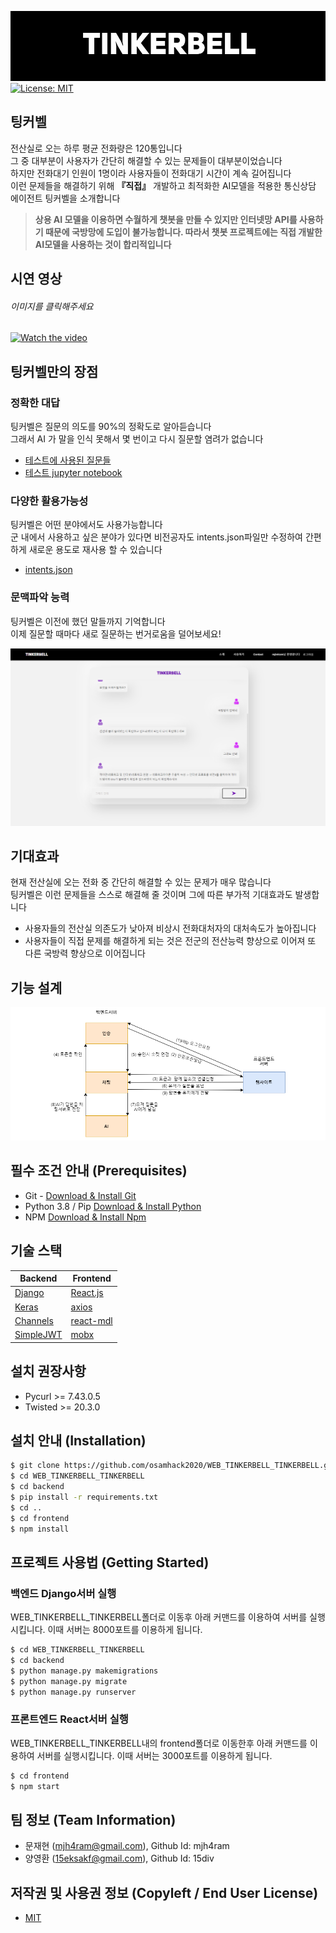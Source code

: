 

![Logo](https://github.com/osamhack2020/WEB_TINKERBELL_TINKERBELL/blob/main/%EB%B0%9C%ED%91%9C%EC%9E%90%EB%A3%8C/bg2.png?raw=true)
[![License: MIT](https://img.shields.io/badge/License-MIT-yellow.svg)](https://opensource.org/licenses/MIT)


## 팅커벨
전산실로 오는 하루 평균 전화량은 120통입니다   
그 중 대부분이 사용자가 간단히 해결할 수 있는 문제들이 대부분이었습니다   
하지만 전화대기 인원이 1명이라 사용자들이 전화대기 시간이 계속 길어집니다    
이런 문제들을 해결하기 위해 **『직접』** 개발하고 최적화한 AI모델을 적용한 통신상담 에이전트 팅커벨을 소개합니다   
> **상용 AI 모델을 이용하면 수월하게 챗봇을 만들 수 있지만 인터넷망 API를 사용하기 때문에 국방망에 도입이 불가능합니다. 따라서 챗봇 프로젝트에는 직접 개발한 AI모델을 사용하는 것이 합리적입니다**


## 시연 영상
###### 이미지를 클릭해주세요
[![Watch the video](https://github.com/osamhack2020/WEB_TINKERBELL_TINKERBELL/blob/main/%EB%B0%9C%ED%91%9C%EC%9E%90%EB%A3%8C/images/mockup.jpg?raw=true)](https://www.youtube.com/watch?v=U-vWZoQn9eE)

## 팅커벨만의 장점
### 정확한 대답
팅커벨은 질문의 의도를 90%의 정확도로 알아듣습니다   
그래서 AI 가 말을 인식 못해서 몇 번이고 다시 질문할 염려가 없습니다
- [테스트에 사용된 질문들](https://github.com/osamhack2020/WEB_TINKERBELL_TINKERBELL/blob/main/backend/tinkerbell_ai/test_input.csv)
- [테스트 jupyter notebook](https://github.com/osamhack2020/WEB_TINKERBELL_TINKERBELL/blob/main/backend/tinkerbell_ai/tb.ipynb)
### 다양한 활용가능성
팅커벨은 어떤 분야에서도 사용가능합니다   
군 내에서 사용하고 싶은 분야가 있다면 비전공자도 intents.json파일만 수정하여 간편하게 새로운 용도로 재사용 할 수 있습니다
- [intents.json](https://github.com/osamhack2020/WEB_TINKERBELL_TINKERBELL/blob/main/backend/tinkerbell_ai/intents.json)



### 문맥파악 능력
팅커벨은 이전에 했던 말들까지 기억합니다   
이제 질문할 때마다 새로 질문하는 번거로움을 덜어보세요!

![context](https://github.com/osamhack2020/WEB_TINKERBELL_TINKERBELL/blob/main/%EB%B0%9C%ED%91%9C%EC%9E%90%EB%A3%8C/images/chatting.png?raw=true)

## 기대효과
현재 전산실에 오는 전화 중 간단히 해결할 수 있는 문제가 매우 많습니다   
팅커벨은 이런 문제들을 스스로 해결해 줄 것이며 그에 따른 부가적 기대효과도 발생합니다  
   

- 사용자들의 전산실 의존도가 낮아져 비상시 전화대처자의 대처속도가 높아집니다
- 사용자들이 직접 문제를 해결하게 되는 것은 전군의 전산능력 향상으로 이어져 또 다른 국방력 향상으로 이어집니다

## 기능 설계
![flowchart](https://github.com/osamhack2020/WEB_TINKERBELL_TINKERBELL/blob/main/%EB%B0%9C%ED%91%9C%EC%9E%90%EB%A3%8C/flowchart.png?raw=true)

## 필수 조건 안내 (Prerequisites)

* Git - [Download & Install Git](https://git-scm.com/download/win)
* Python 3.8 / Pip [Download & Install Python](https://www.python.org/downloads/release/python-386/) 
* NPM [Download & Install Npm](https://nodejs.org/en/download/)

## 기술 스택

Backend | Frontend 
------------ | -------------
[Django](https://www.djangoproject.com/) | [React.js](https://ko.reactjs.org/)
[Keras](https://keras.io/) | [axios](https://github.com/axios/axios)
[Channels](https://channels.readthedocs.io/en/stable/) | [react-mdl](https://www.npmjs.com/package/react-mdl)
[SimpleJWT](https://github.com/SimpleJWT/django-rest-framework-simplejwt)|[mobx](https://mobx.js.org/README.html)

## 설치 권장사항
- Pycurl >=	7.43.0.5
- Twisted >= 20.3.0

## 설치 안내 (Installation)
```bash
$ git clone https://github.com/osamhack2020/WEB_TINKERBELL_TINKERBELL.git
$ cd WEB_TINKERBELL_TINKERBELL
$ cd backend
$ pip install -r requirements.txt
$ cd ..
$ cd frontend
$ npm install
```



## 프로젝트 사용법 (Getting Started)
### 백엔드 Django서버 실행 
WEB_TINKERBELL_TINKERBELL폴더로 이동후 아래 커맨드를 이용하여 서버를 실행시킵니다. 이때 서버는 8000포트를 이용하게 됩니다. 
```bash
$ cd WEB_TINKERBELL_TINKERBELL
$ cd backend
$ python manage.py makemigrations
$ python manage.py migrate
$ python manage.py runserver
```

### 프론트엔드 React서버 실행 
WEB_TINKERBELL_TINKERBELL내의 frontend폴더로 이동한후 아래 커맨드를 이용하여 서버를 실행시킵니다. 이때 서버는 3000포트를 이용하게 됩니다. 
```bash
$ cd frontend
$ npm start
```

 
## 팀 정보 (Team Information)
- 문재현 (mjh4ram@gmail.com), Github Id: mjh4ram
- 양영환 (15eksakf@gmail.com), Github Id: 15div

## 저작권 및 사용권 정보 (Copyleft / End User License)
* [MIT](https://github.com/osamhack2020/WEB_TINKERBELL_TINKERBELL/blob/main/LICENSE.txt)

